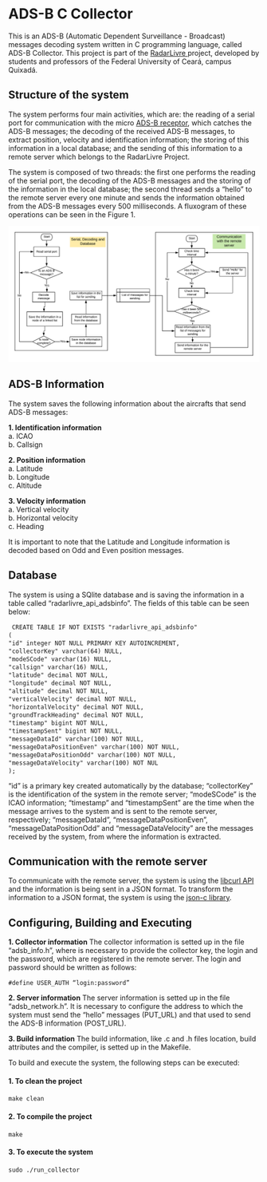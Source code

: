 # ADS-B C Collector


This is an ADS-B (Automatic Dependent Surveillance - Broadcast) messages decoding system written in C programming language, called ADS-B Collector. This project is part of the [RadarLivre ](https://github.com/RadarLivre) project, developed by students and professors of the Federal University of Ceará, campus Quixadá.

## Structure of the system

The system performs four main activities, which are: the reading of a serial port for communication with the micro [ADS-B receptor](https://www.google.com/url?q=http://www.anteni.net/adsb/index.html%23!/microADSB-USB-receiver/p/15504142/category%3D3647494&sa=D&ust=1580750718822000&usg=AFQjCNEDi4bLTWrB6PAnjjdxSLeQZRJJ5A), which catches the ADS-B messages; the decoding of the received ADS-B messages, to extract position, velocity and identification information; the storing of this information in a local database; and the sending of this information to a remote server which belongs to the RadarLivre Project.

The system is composed of two threads: the first one performs the reading of the serial port, the decoding of the ADS-B messages and the storing of the information in the local database; the second thread sends a “hello” to the remote server every one minute and sends the information obtained from the ADS-B messages every 500 milliseconds. A fluxogram of these operations can be seen in the Figure 1.

![ADS-B C Collector](https://github.com/Marianna-Pinho/TCC02-Implementation/blob/master/Diagrama%20do%20Coletor%20ADS-B%20em%20C%20%28english%29.png)

## ADS-B Information

The system saves the following information about the aircrafts that send ADS-B messages:

**1.  Identification information** <br>
	a. ICAO <br>
	b. Callsign
	
**2.  Position information** <br>
	a. Latitude <br>
	b. Longitude <br>
	c. Altitude
	
**3. Velocity information** <br>
	a. Vertical velocity <br>
	b. Horizontal velocity<br>
	c. Heading

It is important to note that the Latitude and Longitude information is decoded based on Odd and Even position messages.

## Database

The system is using a SQlite database and is saving the information in a table called “radarlivre_api_adsbinfo”. The fields of this table can be seen below:
<pre><code> CREATE TABLE IF NOT EXISTS "radarlivre_api_adsbinfo"
(
"id" integer NOT NULL PRIMARY KEY AUTOINCREMENT,
"collectorKey" varchar(64) NULL,
"modeSCode" varchar(16) NULL,
"callsign" varchar(16) NULL,
"latitude" decimal NOT NULL,
"longitude" decimal NOT NULL,
"altitude" decimal NOT NULL,
"verticalVelocity" decimal NOT NULL,
"horizontalVelocity" decimal NOT NULL,
"groundTrackHeading" decimal NOT NULL,
"timestamp" bigint NOT NULL,
"timestampSent" bigint NOT NULL,
"messageDataId" varchar(100) NOT NULL,
"messageDataPositionEven" varchar(100) NOT NULL,
"messageDataPositionOdd" varchar(100) NOT NULL,
"messageDataVelocity" varchar(100) NOT NUL
); </code></pre>

“id” is a primary key created automatically by the database; “collectorKey” is the identification of the system in the remote server; “modeSCode” is the ICAO information; “timestamp” and “timestampSent” are the time when the message arrives to the system and is sent to the remote server, respectively; “messageDataId”, “messageDataPositionEven”, “messageDataPositionOdd” and “messageDataVelocity” are the messages received by the system, from where the information is extracted.

## Communication with the remote server

To communicate with the remote server, the system is using the [libcurl API](https://curl.haxx.se/libcurl/) and the information is being sent in a JSON format. To transform the information to a JSON format, the system is using the [json-c library](https://ubuntu.pkgs.org/18.04/ubuntu-main-i386/libjson-c-dev_0.12.1-1.3_i386.deb.html).

## Configuring, Building and Executing
**1.  Collector information**
The collector information is setted up in the file “adsb_info.h”, where is necessary to provide the collector key, the login and the password, which are registered in the remote server. The login and password should be written as follows:
<pre><code>#define USER_AUTH “login:password”</code></pre>

**2.  Server information**
The server information is setted up in the file “adsb_network.h”. It is necessary to configure the address to which the system must send the “hello” messages (PUT_URL) and that used to send the ADS-B information (POST_URL).

**3. Build information**
The build information, like .c and .h files location, build attributes and the compiler, is setted up in the Makefile.

To build and execute the system, the following steps can be executed:
#### 1. To clean the project
	make clean
#### 2. To compile the project
	make
#### 3. To execute the system
	sudo ./run_collector

